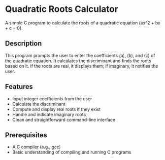 # Quadratic Roots Calculator

A simple C program to calculate the roots of a quadratic equation \(ax^2 + bx + c = 0\).

## Description

This program prompts the user to enter the coefficients \(a\), \(b\), and \(c\) of the quadratic equation. It calculates the discriminant and finds the roots based on it. If the roots are real, it displays them; if imaginary, it notifies the user.

## Features

- Input integer coefficients from the user
- Calculate the discriminant
- Compute and display real roots if they exist
- Handle and indicate imaginary roots
- Clean and straightforward command-line interface

## Prerequisites

- A C compiler (e.g., gcc)
- Basic understanding of compiling and running C programs

